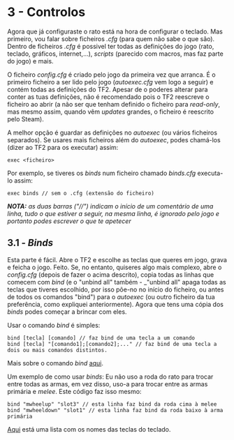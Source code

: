 # 3 - Controlos

Agora que já configuraste o rato está na hora de configurar o teclado.
Mas primeiro, vou falar sobre ficheiros _.cfg_ (para quem não sabe o que são). Dentro de ficheiros _.cfg_ é possivel ter todas as definições do jogo (rato, teclado, gráficos, internet,...), _scripts_ (parecido com macros, mas faz parte do jogo) e mais.

O ficheiro _config.cfg_ é criado pelo jogo da primeira vez que arranca. É o primeiro ficheiro a ser lido pelo jogo (_autoexec.cfg_ vem logo a seguir) e contém todas as definições do TF2. Apesar de o poderes alterar para conter as tuas definições, não é recomendado pois o TF2 reescreve o ficheiro ao abrir (a não ser que tenham definido o ficheiro para _read-only_, mas mesmo assim, quando vêm _updates_ grandes, o ficheiro é reescrito pelo Steam).

A melhor opção é guardar as definições no _autoexec_ (ou vários ficheiros separados). Se usares mais ficheiros além do _autoexec_, podes chamá-los (dizer ao TF2 para os executar) assim:
```source-scripting
exec <ficheiro>
```
Por exemplo, se tiveres os _binds_ num ficheiro chamado _binds.cfg_ executa-lo assim:
```source-scripting
exec binds // sem o .cfg (extensão do ficheiro)
```
_**NOTA:** as duas barras ("//") indicam o início de um comentário de uma linha, tudo o que estiver a seguir, na mesma linha, é ignorado pelo jogo e portanto podes escrever o que te apetecer_

## 3.1 - _Binds_

Esta parte é fácil. Abre o TF2 e escolhe as teclas que queres em jogo, grava e feicha o jogo. Feito.
Se, no entanto, quiseres algo mais complexo, abre o _config.cfg_ (depois de fazer o acima descrito), copia todas as linhas que comecem com _bind_ (e o "unbind all" também - _"unbind all" apaga todas as teclas que tiveres escolhido, por isso põe-no no início do ficheiro, ou antes de todos os comandos "bind") para o _autoexec_ (ou outro ficheiro da tua preferência, como expliquei anteriormente). Agora que tens uma cópia dos _binds_ podes começar a brincar com eles.

Usar o comando _bind_ é simples:
```source-scripting
bind [tecla] [comando] // faz bind de uma tecla a um comando
bind [tecla] "[comando1];[comando2];..." // faz bind de uma tecla a dois ou mais comandos distintos.
```
Mais sobre o comando _bind_ [aqui](https://wiki.teamfortress.com/wiki/Scripts#Bind "Binds - TF2W").

Um exemplo de como usar _binds_: Eu não uso a roda do rato para trocar entre todas as armas, em vez disso, uso-a para trocar entre as armas primária e _melee_.
Este código faz isso mesmo:
```source-scripting
bind "mwheelup" "slot3" // esta linha faz bind da roda cima à melee
bind "mwheeldown" "slot1" // esta linha faz bind da roda baixo à arma primária
```
[Aqui](https://wiki.teamfortress.com/wiki/Scripts#List_of_key_names "List of Key names - TF2W") está uma lista com os nomes das teclas do teclado.
